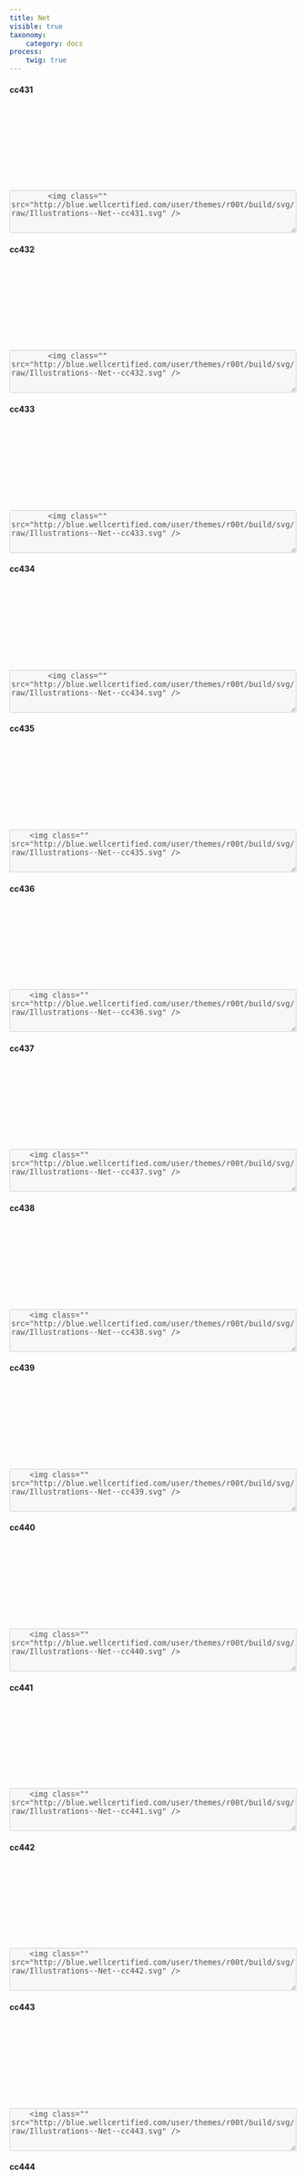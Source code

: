 ```yaml
---
title: Net
visible: true
taxonomy:
    category: docs
process:
	twig: true
---
```


<!-- cc431 -->

<div class="row">

<div class="col-3 text-center">
<h4 class="mt-4">cc431</h4>
<svg class="icon icon-xl">
<use xlink:href="../../user/themes/r00t/build/svg/symbol/styleguide.svg#Illustrations--Net--cc431"></use>
</svg>
</div>


<div class="col-9">
<div class="highlight p-4">
		<textarea disabled style="width: 100%; min-height: 75px">
		<img class="" src="http://blue.wellcertified.com/user/themes/r00t/build/svg/raw/Illustrations--Net--cc431.svg" />
		</textarea>

</div>
</div>
</div>



<!-- cc432 -->

<div class="row">

<div class="col-3 text-center">
<h4 class="mt-4">cc432</h4>
<svg class="icon icon-xl">
<use xlink:href="../../user/themes/r00t/build/svg/symbol/styleguide.svg#Illustrations--Net--cc432"></use>
</svg>
</div>


<div class="col-9">
<div class="highlight p-4">
		<textarea disabled style="width: 100%; min-height: 75px">
		<img class="" src="http://blue.wellcertified.com/user/themes/r00t/build/svg/raw/Illustrations--Net--cc432.svg" />
		</textarea>

</div>
</div>
</div>


<!-- cc433 -->

<div class="row">

<div class="col-3 text-center">
<h4 class="mt-4">cc433</h4>
<svg class="icon icon-xl">
<use xlink:href="../../user/themes/r00t/build/svg/symbol/styleguide.svg#Illustrations--Net--cc433"></use>
</svg>
</div>


<div class="col-9">
<div class="highlight p-4">
		<textarea disabled style="width: 100%; min-height: 75px">
		<img class="" src="http://blue.wellcertified.com/user/themes/r00t/build/svg/raw/Illustrations--Net--cc433.svg" />
		</textarea>

</div>
</div>
</div>



<!-- cc434 -->

<div class="row">

<div class="col-3 text-center">
<h4 class="mt-4">cc434</h4>
<svg class="icon icon-xl">
<use xlink:href="../../user/themes/r00t/build/svg/symbol/styleguide.svg#Illustrations--Net--cc434"></use>
</svg>
</div>


<div class="col-9">
<div class="highlight p-4">
		<textarea disabled style="width: 100%; min-height: 75px">
		<img class="" src="http://blue.wellcertified.com/user/themes/r00t/build/svg/raw/Illustrations--Net--cc434.svg" />
		</textarea>

</div>
</div>
</div>




<!-- cc435 -->

<div class="row">

<div class="col-3 text-center">
<h4 class="mt-4">cc435</h4>
<svg class="icon icon-xl">
<use xlink:href="../../user/themes/r00t/build/svg/symbol/styleguide.svg#Illustrations--Net--cc435"></use>
</svg>
</div>


<div class="col-9">
<div class="highlight p-4">
	<textarea disabled style="width: 100%; min-height: 75px">
	<img class="" src="http://blue.wellcertified.com/user/themes/r00t/build/svg/raw/Illustrations--Net--cc435.svg" />
	</textarea>
</div>
</div>
</div>



<!-- cc436 -->

<div class="row">

<div class="col-3 text-center">
<h4 class="mt-4">cc436</h4>
<svg class="icon icon-xl">
<use xlink:href="../../user/themes/r00t/build/svg/symbol/styleguide.svg#Illustrations--Net--cc436"></use>
</svg>
</div>


<div class="col-9">
<div class="highlight p-4">
	<textarea disabled style="width: 100%; min-height: 75px">
	<img class="" src="http://blue.wellcertified.com/user/themes/r00t/build/svg/raw/Illustrations--Net--cc436.svg" />
	</textarea>
</div>
</div>
</div>



<!-- cc437 -->

<div class="row">

<div class="col-3 text-center">
<h4 class="mt-4">cc437</h4>
<svg class="icon icon-xl">
<use xlink:href="../../user/themes/r00t/build/svg/symbol/styleguide.svg#Illustrations--Net--cc437"></use>
</svg>
</div>


<div class="col-9">
<div class="highlight p-4">
	<textarea disabled style="width: 100%; min-height: 75px">
	<img class="" src="http://blue.wellcertified.com/user/themes/r00t/build/svg/raw/Illustrations--Net--cc437.svg" />
	</textarea>
</div>
</div>
</div>



<!-- cc438 -->

<div class="row">

<div class="col-3 text-center">
<h4 class="mt-4">cc438</h4>
<svg class="icon icon-xl">
<use xlink:href="../../user/themes/r00t/build/svg/symbol/styleguide.svg#Illustrations--Net--cc438"></use>
</svg>
</div>


<div class="col-9">
<div class="highlight p-4">
	<textarea disabled style="width: 100%; min-height: 75px">
	<img class="" src="http://blue.wellcertified.com/user/themes/r00t/build/svg/raw/Illustrations--Net--cc438.svg" />
	</textarea>
</div>
</div>
</div>



<!-- cc439 -->

<div class="row">

<div class="col-3 text-center">
<h4 class="mt-4">cc439</h4>
<svg class="icon icon-xl">
<use xlink:href="../../user/themes/r00t/build/svg/symbol/styleguide.svg#Illustrations--Net--cc439"></use>
</svg>
</div>


<div class="col-9">
<div class="highlight p-4">
	<textarea disabled style="width: 100%; min-height: 75px">
	<img class="" src="http://blue.wellcertified.com/user/themes/r00t/build/svg/raw/Illustrations--Net--cc439.svg" />
	</textarea>
</div>
</div>
</div>



<!-- cc440 -->

<div class="row">

<div class="col-3 text-center">
<h4 class="mt-4">cc440</h4>
<svg class="icon icon-xl">
<use xlink:href="../../user/themes/r00t/build/svg/symbol/styleguide.svg#Illustrations--Net--cc440"></use>
</svg>
</div>


<div class="col-9">
<div class="highlight p-4">
	<textarea disabled style="width: 100%; min-height: 75px">
	<img class="" src="http://blue.wellcertified.com/user/themes/r00t/build/svg/raw/Illustrations--Net--cc440.svg" />
	</textarea>
</div>
</div>
</div>



<!-- cc441 -->

<div class="row">

<div class="col-3 text-center">
<h4 class="mt-4">cc441</h4>
<svg class="icon icon-xl">
<use xlink:href="../../user/themes/r00t/build/svg/symbol/styleguide.svg#Illustrations--Net--cc441"></use>
</svg>
</div>


<div class="col-9">
<div class="highlight p-4">
	<textarea disabled style="width: 100%; min-height: 75px">
	<img class="" src="http://blue.wellcertified.com/user/themes/r00t/build/svg/raw/Illustrations--Net--cc441.svg" />
	</textarea>
</div>
</div>
</div>



<!-- cc442 -->

<div class="row">

<div class="col-3 text-center">
<h4 class="mt-4">cc442</h4>
<svg class="icon icon-xl">
<use xlink:href="../../user/themes/r00t/build/svg/symbol/styleguide.svg#Illustrations--Net--cc442"></use>
</svg>
</div>


<div class="col-9">
<div class="highlight p-4">
	<textarea disabled style="width: 100%; min-height: 75px">
	<img class="" src="http://blue.wellcertified.com/user/themes/r00t/build/svg/raw/Illustrations--Net--cc442.svg" />
	</textarea>
</div>
</div>
</div>


<!-- cc443 -->

<div class="row">

<div class="col-3 text-center">
<h4 class="mt-4">cc443</h4>
<svg class="icon icon-xl">
<use xlink:href="../../user/themes/r00t/build/svg/symbol/styleguide.svg#Illustrations--Net--cc443"></use>
</svg>
</div>


<div class="col-9">
<div class="highlight p-4">
	<textarea disabled style="width: 100%; min-height: 75px">
	<img class="" src="http://blue.wellcertified.com/user/themes/r00t/build/svg/raw/Illustrations--Net--cc443.svg" />
	</textarea>
</div>
</div>
</div>


<!-- cc444 -->

<div class="row">

<div class="col-3 text-center">
<h4 class="mt-4">cc444</h4>
<svg class="icon icon-xl">
<use xlink:href="../../user/themes/r00t/build/svg/symbol/styleguide.svg#Illustrations--Net--cc444"></use>
</svg>
</div>


<div class="col-9">
<div class="highlight p-4">
	<textarea disabled style="width: 100%; min-height: 75px">
	<img class="" src="http://blue.wellcertified.com/user/themes/r00t/build/svg/raw/Illustrations--Net--cc444.svg" />
	</textarea>
</div>
</div>
</div>



<!-- cc445 -->

<div class="row">

<div class="col-3 text-center">
<h4 class="mt-4">cc445</h4>
<svg class="icon icon-xl">
<use xlink:href="../../user/themes/r00t/build/svg/symbol/styleguide.svg#Illustrations--Net--cc445"></use>
</svg>
</div>


<div class="col-9">
<div class="highlight p-4">
	<textarea disabled style="width: 100%; min-height: 75px">
	<img class="" src="http://blue.wellcertified.com/user/themes/r00t/build/svg/raw/Illustrations--Net--cc445.svg" />
	</textarea>
</div>
</div>
</div>



<!-- cc446 -->

<div class="row">

<div class="col-3 text-center">
<h4 class="mt-4">cc446</h4>
<svg class="icon icon-xl">
<use xlink:href="../../user/themes/r00t/build/svg/symbol/styleguide.svg#Illustrations--Net--cc446"></use>
</svg>
</div>


<div class="col-9">
<div class="highlight p-4">
	<textarea disabled style="width: 100%; min-height: 75px">
	<img class="" src="http://blue.wellcertified.com/user/themes/r00t/build/svg/raw/Illustrations--Net--cc446.svg" />
	</textarea>
</div>
</div>
</div>


<!-- cc447 -->

<div class="row">

<div class="col-3 text-center">
<h4 class="mt-4">cc447</h4>
<svg class="icon icon-xl">
<use xlink:href="../../user/themes/r00t/build/svg/symbol/styleguide.svg#Illustrations--Net--cc447"></use>
</svg>
</div>


<div class="col-9">
<div class="highlight p-4">
	<textarea disabled style="width: 100%; min-height: 75px">
	<img class="" src="http://blue.wellcertified.com/user/themes/r00t/build/svg/raw/Illustrations--Net--cc447.svg" />
	</textarea>
</div>
</div>
</div>



<!-- cc448 -->

<div class="row">

<div class="col-3 text-center">
<h4 class="mt-4">cc448</h4>
<svg class="icon icon-xl">
<use xlink:href="../../user/themes/r00t/build/svg/symbol/styleguide.svg#Illustrations--Net--cc448"></use>
</svg>
</div>


<div class="col-9">
<div class="highlight p-4">
	<textarea disabled style="width: 100%; min-height: 75px">
	<img class="" src="http://blue.wellcertified.com/user/themes/r00t/build/svg/raw/Illustrations--Net--cc448.svg" />
	</textarea>
</div>
</div>
</div>



<!-- cc449 -->

<div class="row">

<div class="col-3 text-center">
<h4 class="mt-4">cc449</h4>
<svg class="icon icon-xl">
<use xlink:href="../../user/themes/r00t/build/svg/symbol/styleguide.svg#Illustrations--Net--cc449"></use>
</svg>
</div>


<div class="col-9">
<div class="highlight p-4">
	<textarea disabled style="width: 100%; min-height: 75px">
	<img class="" src="http://blue.wellcertified.com/user/themes/r00t/build/svg/raw/Illustrations--Net--cc449.svg" />
	</textarea>
</div>
</div>
</div>


<!-- cc450 -->

<div class="row">

<div class="col-3 text-center">
<h4 class="mt-4">cc450</h4>
<svg class="icon icon-xl">
<use xlink:href="../../user/themes/r00t/build/svg/symbol/styleguide.svg#Illustrations--Net--cc450"></use>
</svg>
</div>


<div class="col-9">
<div class="highlight p-4">
	<textarea disabled style="width: 100%; min-height: 75px">
	<img class="" src="http://blue.wellcertified.com/user/themes/r00t/build/svg/raw/Illustrations--Net--cc450.svg" />
	</textarea>
</div>
</div>
</div>




